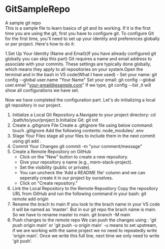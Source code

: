 # GitSampleRepo
A sample git repo
<br>
This is a sample file to learn basics of git and its working.
If it is the first time you are using  the git, first you have to configure git. To configure Git for the first time, you'll need to set up your identity and preferences globally or per project. Here's how to do it:

1.Set Up Your Identity (Name and Email)(If you have already configured git globally you can skip this part)
  Git requires a name and email address to associate with your commits. These settings are typically done globally, which means they apply to all repositories on your system.Open the terminal and in the bash in VS code(What I have used) - 
    Set your name: 
      git config --global user.name "Your Name"
    Set your email:
      git config --global user.email "your-email@example.com"
If we type, git config --list ,it will show all configurations we have set. 

Now we have completed the configuration part. Let's do initializing a local git repository in our project.
1. Initialize a Local Git Repository
   a.Navigate to your project directory:
     cd /path/to/your/project
   b.Initialize Git:
     git init
2. Create a .gitignore File
   Create a .gitignore file using below command:
     touch .gitignore
  Add the following contents:
    node_modules/
    .env
3. Stage Your Files
   stage all your files to include them in the next commit using
     git add .
4. Commit Your Changes
   git commit -m "your comment/message"
5. Create a Remote Repository on GitHub
    - Click on the "New" button to create a new repository.
    - Give your repository a name (e.g., mern-stack-project).
    - Set the visibility (public or private).
    - You can uncheck the 'Add a README file' column and we can seperatly create it in our project by ourselves.
    - Click on "Create repository."
6. Link the Local Repository to the Remote Repository
  Copy the repository URL from GitHub and run the following command in your bash:
    git remote add origin <your url>
7. Rename the brach to main
     If you look to the brach name in your VS code it will be  named as 'master'. But in our git repo the brach name is main. So we have to rename master to main.
      git branch -M main
8. Push changes to the remote repo
     We can push the changes using :
     'git push origin main'
        or
     'git push -u origin main'
         -u means to set upstream, if we are working with the same project we no need to repeatedly write 'origin main'. Once we write this full line, next time we only need to write 'git push'.
     
     


